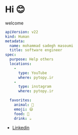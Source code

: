 # Hi 😊
welcome

```yaml
apiVersion: v22
kind: Human
metadata:
  name: mohammad sadegh masoumi
  title: software engineer
spec:
  purpose: Help others
  locations:
    - 
      type: YouTube
      where: pytopy.ir
    - 
      type: instagram
      where: pytopy.ir
      
  favorites:
    animal: 🐶
    emoji: 😄
    food: 🥩
    drink: ☕️
```

- [Linkedin]((https://www.linkedin.com/in/sadegh-masoumi/))
